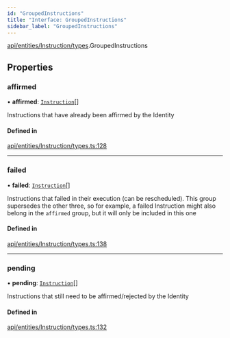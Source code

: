 ```yaml
---
id: "GroupedInstructions"
title: "Interface: GroupedInstructions"
sidebar_label: "GroupedInstructions"
---
```


[api/entities/Instruction/types](../../../../../../modules/API/Entities/Instruction/Types/Types.md).GroupedInstructions

## Properties

### affirmed

• **affirmed**: [`Instruction`](../../../../../../classes/API/Entities/Instruction/Instruction.md)[]

Instructions that have already been affirmed by the Identity

#### Defined in

[api/entities/Instruction/types.ts:128](https://github.com/PolymeshAssociation/polymesh-sdk/blob/f8a937f04/src/api/entities/Instruction/types.ts#L128)

___

### failed

• **failed**: [`Instruction`](../../../../../../classes/API/Entities/Instruction/Instruction.md)[]

Instructions that failed in their execution (can be rescheduled).
  This group supersedes the other three, so for example, a failed Instruction
  might also belong in the `affirmed` group, but it will only be included in this one

#### Defined in

[api/entities/Instruction/types.ts:138](https://github.com/PolymeshAssociation/polymesh-sdk/blob/f8a937f04/src/api/entities/Instruction/types.ts#L138)

___

### pending

• **pending**: [`Instruction`](../../../../../../classes/API/Entities/Instruction/Instruction.md)[]

Instructions that still need to be affirmed/rejected by the Identity

#### Defined in

[api/entities/Instruction/types.ts:132](https://github.com/PolymeshAssociation/polymesh-sdk/blob/f8a937f04/src/api/entities/Instruction/types.ts#L132)
